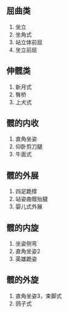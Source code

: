 ## 屈曲类
1. 坐立
2. 坐角式
3. 站立体前屈
4. 坐立前屈

## 伸髋类
1. 新月式
2. 臀桥
3. 上犬式

## 髋的内收
1. 直角坐姿
2. 仰卧剪刀腿
3. 牛面式

## 髋的外展
1. 四足跪撑
2. 站姿曲髋抬腿
3. 婴儿式外展

## 髋的内旋
1. 坐姿侧弯
2. 直角坐姿2
3. 英雄跪姿

## 髋的外旋
1. 直角坐姿3，束脚式
2. 鸽子式